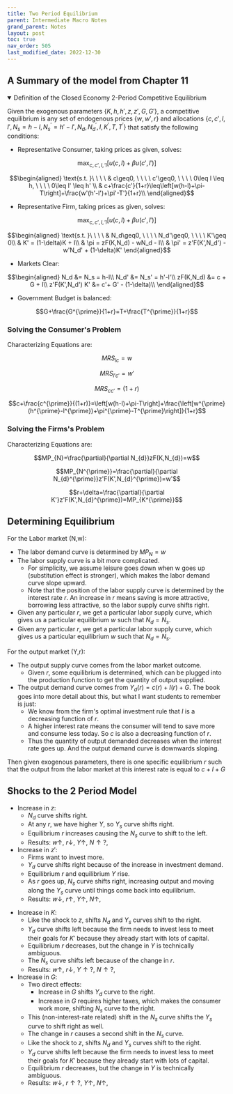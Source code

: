 ```yaml
---
title: Two Period Equilibrium
parent: Intermediate Macro Notes
grand_parent: Notes
layout: post
toc: true
nav_order: 505
last_modified_date: 2022-12-30
---
```




## A Summary of the model from Chapter 11

<details markdown="block" open>
<summary>Definition of the Closed Economy 2-Period Competitive Equilibrium</summary>

Given the exogenous parameters $\lbrace K,h,h',z,z',G,G'\rbrace$,
a competitive equilibrium is any set of endogenous prices $\lbrace w,w',r\rbrace$ and allocations $\lbrace c,c',l,l',N_{s}=h-l,N_{s}^{'}=h'-l',N_{d},N_{d}^{\prime},I,K^{\prime},T,T^{\prime}\rbrace$ that satisfy the following conditions:

- Representative Consumer, taking prices as given, solves:

$$\max_{c,c',l,'l} \left[u(c,l)+\beta u(c',l')\right]$$

$$\begin{aligned}
\text{s.t. }\ \ \ \ & c\geq0, \ \ \ \ c'\geq0, \ \ \ \ 0\leq l \leq h, \ \ \ \ 0\leq l' \leq h' \\
& c+\frac{c'}{1+r}\leq\left[w(h-l)+\pi-T\right]+\frac{w'(h'-l')+\pi'-T'}{1+r}\\
\end{aligned}$$

- Representative Firm, taking prices as given, solves:

$$\max_{c,c',l,'l} \left[u(c,l)+\beta u(c',l')\right]$$

$$\begin{aligned}
\text{s.t. }\ \ \ \ & N_d\geq0, \ \ \ \ N_d'\geq0, \ \ \ \ K'\geq 0\\
& K' = (1-\delta)K + I\\
& \pi = zF(K,N_d) - wN_d - I\\
& \pi' = z'F(K',N_d') - w'N_d' + (1-\delta)K'
\end{aligned}$$

- Markets Clear:
  
$$\begin{aligned}
N_d &= N_s = h-l\\
N_d' &= N_s' = h'-l'\\
zF(K,N_d) &= c + G + I\\
z'F(K',N_d') K' &= c'+ G' - (1-\delta)\\
\end{aligned}$$

<!--- Profit is $\pi=Y-wN_{d}$-->

- Government Budget is balanced:

$$G+\frac{G^{\prime}}{1+r}=T+\frac{T^{\prime}}{1+r}$$

</details>


### Solving the Consumer's Problem

Characterizing Equations are:

$$MRS_{lc} = w$$

$$MRS_{l'c'} = w'$$

$$MRS_{cc'} = (1+r)$$

$$c+\frac{c^{\prime}}{(1+r)}=\left[w(h-l)+\pi-T\right]+\frac{\left[w^{\prime}(h^{\prime}-l^{\prime})+\pi^{\prime}-T^{\prime}\right]}{1+r}$$


### Solving the Firms's Problem

Characterizing Equations are:

$$MP_{N}=\frac{\partial}{\partial N_{d}}zF(K,N_{d})=w$$

$$MP_{N^{\prime}}=\frac{\partial}{\partial N_{d}^{\prime}}z'F(K',N_{d}^{\prime})=w'$$

$$r+\delta=\frac{\partial}{\partial K'}z'F(K',N_{d}^{\prime})=MP_{K^{\prime}}$$







## Determining Equilibrium

For the Labor market (N,w):

- The labor demand curve is determined by $MP_N = w$
- The labor supply curve is a bit more complicated.
    - For simplicity, we assume leisure goes down when w goes up (substitution effect is stronger), which makes the labor demand curve slope upward.
    - Note that the position of the labor supply curve is determined by the interest rate $r$. An increase in $r$ means saving is more attractive, borrowing less attractive, so the labor supply curve shifts right.
- Given any particular $r$, we get a particular labor supply curve, which gives us a particular equilibrium $w$ such that $N_d = N_s$.
- Given any particular $r$, we get a particular labor supply curve, which gives us a particular equilibrium $w$ such that $N_{d} = N_{s}$. <!--Testing a markdown rendering quirk. Are the brackets needed to prevent italics?-->

For the output market (Y,r):

- The output supply curve comes from the labor market outcome. 
    - Given $r$, some equilibrium is determined, which can be plugged into the production function to get the quantity of output supplied.
- The output demand curve comes from $Y_d(r) = c(r) + I(r) + G$. The book goes into more detail about this, but what I want students to remember is just:
    - We know from the firm's optimal investment rule that $I$ is a decreasing function of $r$.
    - A higher interest rate means the consumer will tend to save more and consume less today. So $c$ is also a decreasing function of $r$. <!--As my wife said, "when the interest rate is so high, I don't want to live; I just want to save."-->
    - Thus the quantity of output demanded decreases when the interest rate goes up. And the output demand curve is downwards sloping.

Then given exogenous parameters, there is one specific equilibrium $r$ such that the output from the labor market at this interest rate is equal to $c+I+G$







## Shocks to the 2 Period Model

- Increase in $z$:
    - $N_d$ curve shifts right.
    - At any $r$, we have higher $Y$, <!--(because of higher $z$, but also because of higher $N$)--> so $Y_s$ curve shifts right.
    - Equilibrium $r$ increases causing the $N_s$ curve to shift to the left.
    - Results: $w\uparrow$, $r\downarrow$, $Y\uparrow$, $N\uparrow?$, 
- Increase in $z'$:
    - Firms want to invest more.
    - $Y_d$ curve shifts right because of the increase in investment demand.
    - Equilibrium $r$ and equilibrium $Y$ rise.
    - As $r$ goes up, $N_s$ curve shifts right, increasing output and moving along the $Y_s$ curve until things come back into equilibrium.
    - Results: $w\downarrow$, $r\uparrow$, $Y\uparrow$, $N\uparrow$, 

<!--Increase z and z'
• Increase z and z'

– Increase in z shifts N_{d} curve and Y_{s} curve right

– Increase in z^{\prime}shifts Y_{d} curve right

– Change in equilibrium r ambiguous

∗ Amibiguous shift in the N_{s} curve

– Results: w\uparrow?, r?,Y\uparrow,N\uparrow^{*}

• In particular, an increase in z combined with a smaller increase in z'

– r goes down, which means N_{s} shifts left and w unambiguously goes up.
-->

- Increase in $K$:
    - Like the shock to $z$, shifts $N_d$ and $Y_s$ curves shift to the right.
    - $Y_d$ curve shifts left because the firm needs to invest less to meet their goals for $K'$ because they already start with lots of capital.
    - Equilibrium $r$ decreases, but the change in $Y$ is technically ambiguous.
    - The $N_s$ curve shifts left because of the change in $r$.
    - Results: $w\uparrow$, $r\downarrow$, $Y\uparrow?$, $N\uparrow?$, 
- Increase in $G$:
    - Two direct effects:
        - Increase in $G$ shifts $Y_d$ curve to the right.
        - Increase in $G$ requires higher taxes, which makes the consumer work more, shifting $N_s$ curve to the right.
    - This (non-interest-rate related) shift in the $N_s$ curve shifts the $Y_s$ curve to shift right as well.
    - The change in $r$ causes a second shift in the $N_s$ curve.
    - Like the shock to $z$, shifts $N_d$ and $Y_s$ curves shift to the right.
    - $Y_d$ curve shifts left because the firm needs to invest less to meet their goals for $K'$ because they already start with lots of capital.
    - Equilibrium $r$ decreases, but the change in $Y$ is technically ambiguous.
    - Results: $w\downarrow$, $r\uparrow?$, $Y\uparrow$, $N\uparrow$, 